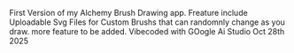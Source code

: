 First Version of my Alchemy Brush Drawing app.
Freature include Uploadable Svg Files for Custom Brushs that can randomnly change as you draw.
more feature to be added.
Vibecoded with GOogle Ai Studio
Oct 28th 2025
